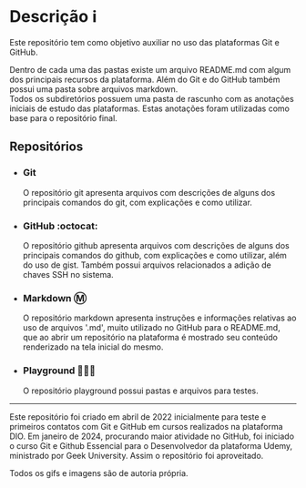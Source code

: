 # Descrição :information_source: #

Este repositório tem como objetivo auxiliar no uso das plataformas Git e GitHub. 

Dentro de cada uma das pastas existe um arquivo README.md com algum dos principais recursos da plataforma. Além do Git e do GitHub também possui uma pasta sobre arquivos markdown.  
Todos os subdiretórios possuem uma pasta de rascunho com as anotações iniciais de estudo das plataformas. Estas anotações foram utilizadas como base para o repositório final.

## Repositórios ##

* ### Git ###
    O repositório git apresenta arquivos com descrições de alguns dos principais comandos do git, com explicações e como utilizar.

* ### GitHub :octocat: ###
    O repositório github apresenta arquivos com descrições de alguns dos principais comandos do github, com explicações e como utilizar, além do uso de gist. Também possui arquivos relacionados a adição de chaves SSH no sistema. 

* ### Markdown :m: ###
    O repositório markdown apresenta instruções e informações relativas ao uso de arquivos '.md', muito utilizado no GitHub para o README.md, que ao abrir um repositório na plataforma é mostrado seu conteúdo renderizado na tela inicial do mesmo. 

* ### Playground :carousel_horse::ferris_wheel::roller_coaster: ###
    O repositório playground possui pastas e arquivos para testes. 

---

Este repositório foi criado em abril de 2022 inicialmente para teste e primeiros contatos com Git e GitHub em cursos realizados na plataforma DIO. Em janeiro de 2024, procurando maior atividade no GitHub, foi iniciado o curso Git e Github Essencial para o Desenvolvedor da plataforma Udemy, ministrado por Geek University. Assim o repositório foi aproveitado.

Todos os gifs e imagens são de autoria própria. 